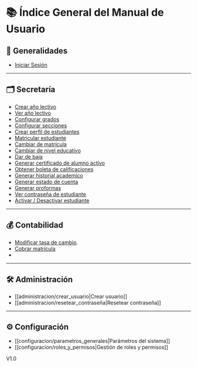 # 📚 Índice General del Manual de Usuario

## 🏁 Generalidades
- [Iniciar Sesión](doc/generalidades/Iniciar%20sesión.md)

---

## 🗂️ Secretaría
- [Crear año lectivo](doc/secretaria/Crear%20año%20lectivo.md)
- [Ver año lectivo](doc/secretaria/Ver%20año%20lectivo.md)
- [Configurar grados](doc/secretaria/Configurar%20grados.md)
- [Configurar secciones](doc/secretaria/Configurar%20secciones.md)
- [Crear perfil de estudiantes](doc/secretaria/Crear%20perfil%20de%20estudiante.md)
- [Matricular estudiante](doc/secretaria/Matricular%20estudiante.md)
- [Cambiar de matrícula](doc/secretaria/Cambio%20de%20matricula.md) 
- [Cambiar de nivel educativo](doc/secretaria/Cambiar%20nivel.md)
- [Dar de baja](doc/secretaria/Dar%20de%20baja.md)
- [Generar certificado de alumno activo](doc/secretaria/Generar%20certificado%20alumno%20activo.md)
- [Obtener boleta de calificaciones](doc/secretaria/Obtener%20boleta.md)
- [Generar historial academico](doc/secretaria/Generar%20historial%20academico.md)
- [Generar estado de cuenta](doc/secretaria/Generar%20estado%20de%20cuenta%20secretaria.md)
- [Generar proformas](doc/secretaria/Generar%20proformas.md)
- [Ver contraseña de estudiante](doc/secretaria/Ver%20contraseña%20estudiante.md)
- [Activar / Desactivar estudiante](doc/secretaria/Deshabilitar%20estudiante.md)
---

## 💰 Contabilidad
- [Modificar tasa de cambio](doc/contabilidad/Modificar%20tasa%20de%20cambio.md).
- [Cobrar matrícula](doc/contabilidad/Cobrar%20matricula.md)
- 
---

## 🛠️ Administración
- [[administracion/crear_usuario|Crear usuario]]
- [[administracion/resetear_contraseña|Resetear contraseña]]

---

## ⚙️ Configuración
- [[configuracion/parametros_generales|Parámetros del sistema]]
- [[configuracion/roles_y_permisos|Gestión de roles y permisos]]


V1.0
